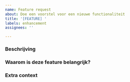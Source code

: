 ```yaml
---
name: Feature request
about: Doe een voorstel voor een nieuwe functionaliteit
title: '[FEATURE] '
labels: enhancement
assignees: ''

---
```


### Beschrijving
<!-- Omschrijf je idee of wens. -->

### Waarom is deze feature belangrijk?
<!-- Leg uit wat het toevoegt of verbetert. -->

### Extra context
<!-- Eventuele aanvullende info. -->

